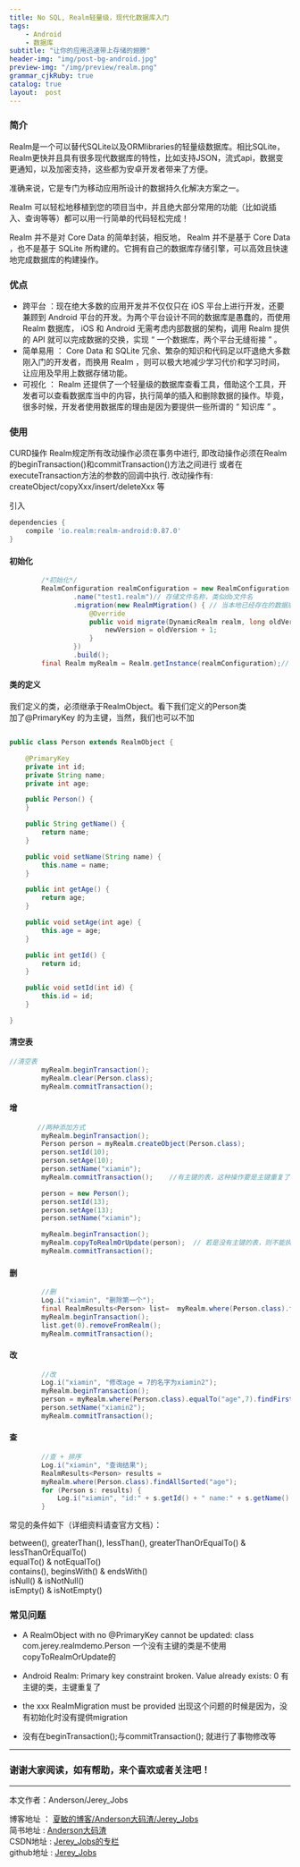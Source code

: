 ```yaml
---
title: No SQL, Realm轻量级，现代化数据库入门
tags:
    - Android
    - 数据库
subtitle: "让你的应用迅速带上存储的翅膀"
header-img: "img/post-bg-android.jpg"
preview-img: "/img/preview/realm.png"
grammar_cjkRuby: true
catalog: true
layout:  post
---
```



### 简介

 Realm是一个可以替代SQLite以及ORMlibraries的轻量级数据库。相比SQLite，Realm更快并且具有很多现代数据库的特性，比如支持JSON，流式api，数据变更通知，以及加密支持，这些都为安卓开发者带来了方便。

准确来说，它是专门为移动应用所设计的数据持久化解决方案之一。

Realm 可以轻松地移植到您的项目当中，并且绝大部分常用的功能（比如说插入、查询等等）都可以用一行简单的代码轻松完成！

Realm 并不是对 Core Data 的简单封装，相反地， Realm 并不是基于 Core Data ，也不是基于 SQLite 所构建的。它拥有自己的数据库存储引擎，可以高效且快速地完成数据库的构建操作。

### 优点

- 跨平台 ：现在绝大多数的应用开发并不仅仅只在 iOS 平台上进行开发，还要兼顾到 Android 平台的开发。为两个平台设计不同的数据库是愚蠢的，而使用 Realm 数据库， iOS 和 Android 无需考虑内部数据的架构，调用 Realm 提供的 API 就可以完成数据的交换，实现 “ 一个数据库，两个平台无缝衔接 ” 。
- 简单易用 ： Core Data 和 SQLite 冗余、繁杂的知识和代码足以吓退绝大多数刚入门的开发者，而换用 Realm ，则可以极大地减少学习代价和学习时间，让应用及早用上数据存储功能。
- 可视化 ： Realm 还提供了一个轻量级的数据库查看工具，借助这个工具，开发者可以查看数据库当中的内容，执行简单的插入和删除数据的操作。毕竟，很多时候，开发者使用数据库的理由是因为要提供一些所谓的 “ 知识库 ” 。

### 使用

CURD操作
Realm规定所有改动操作必须在事务中进行, 即改动操作必须在Realm的beginTransaction()和commitTransaction()方法之间进行 或者在executeTransaction方法的参数的回调中执行. 改动操作有: createObject/copyXxx/insert/deleteXxx 等


引入

``` gradle
dependencies {
    compile 'io.realm:realm-android:0.87.0'
}
```

#### 初始化

``` java
        /*初始化*/
        RealmConfiguration realmConfiguration = new RealmConfiguration.Builder(this)
                .name("test1.realm")// 存储文件名称，类似db文件名
                .migration(new RealmMigration() { // 当本地已经存在的数据版本跟当前运行的不一致会调用此方法
                    @Override
                    public void migrate(DynamicRealm realm, long oldVersion, long newVersion) {
                        newVersion = oldVersion + 1;
                    }
                })
                .build();
        final Realm myRealm = Realm.getInstance(realmConfiguration);// 设置配置
```

#### 类的定义

我们定义的类，必须继承于RealmObject。看下我们定义的Person类<br>
加了@PrimaryKey 的为主键，当然，我们也可以不加

``` java

public class Person extends RealmObject {

    @PrimaryKey               
    private int id;
    private String name;
    private int age;

    public Person() {
    }

    public String getName() {
        return name;
    }

    public void setName(String name) {
        this.name = name;
    }

    public int getAge() {
        return age;
    }

    public void setAge(int age) {
        this.age = age;
    }

    public int getId() {
        return id;
    }

    public void setId(int id) {
        this.id = id;
    }

}
```

#### 清空表

``` java
//清空表
        myRealm.beginTransaction();
        myRealm.clear(Person.class);
        myRealm.commitTransaction();
```

#### 增

``` java
       //两种添加方式
        myRealm.beginTransaction();
        Person person = myRealm.createObject(Person.class);
        person.setId(10);
        person.setAge(10);
        person.setName("xiamin");
        myRealm.commitTransaction();    //有主键的表，这种操作要是主键重复了可是会报异常的

        person = new Person();
        person.setId(13);
        person.setAge(13);
        person.setName("xiamin");

        myRealm.beginTransaction();
        myRealm.copyToRealmOrUpdate(person);  // 若是没有主键的表，则不能执行该操作哦 通过主键查询它的对象，如果查询到了，则更新它，否则新建一个对象来代替。
        myRealm.commitTransaction();
```

#### 删

``` java
        //删
        Log.i("xiamin", "删除第一个");
        final RealmResults<Person> list=  myRealm.where(Person.class).findAll();
        myRealm.beginTransaction();
        list.get(0).removeFromRealm();
        myRealm.commitTransaction();
```



#### 改

``` java
        //改
        Log.i("xiamin", "修改age = 7的名字为xiamin2");
        myRealm.beginTransaction();
        person = myRealm.where(Person.class).equalTo("age",7).findFirst();
        person.setName("xiamin2");
        myRealm.commitTransaction();

```



#### 查

``` java
        //查 + 排序
        Log.i("xiamin", "查询结果");
        RealmResults<Person> results =
        myRealm.where(Person.class).findAllSorted("age");
        for (Person s: results) {
            Log.i("xiamin", "id:" + s.getId() + " name:" + s.getName() + " age:" + s.getAge());
        }
```

常见的条件如下（详细资料请查官方文档）：

between(), greaterThan(), lessThan(), greaterThanOrEqualTo() & lessThanOrEqualTo()<br>
equalTo() & notEqualTo() <br>
contains(), beginsWith() & endsWith() <br>
isNull() & isNotNull() <br>
isEmpty() & isNotEmpty()


### 常见问题

-  A RealmObject with no @PrimaryKey cannot be updated: class com.jerey.realmdemo.Person
一个没有主键的类是不使用copyToRealmOrUpdate的

-  Android Realm: Primary key constraint broken. Value already exists: 0
有主键的类，主键重复了

-  the xxx RealmMigration must be provided
出现这个问题的时候是因为，没有初始化时没有提供migration

- 没有在beginTransaction();与commitTransaction(); 就进行了事物修改等



 ----------

### 谢谢大家阅读，如有帮助，来个喜欢或者关注吧！

 ----------
 本文作者：Anderson/Jerey_Jobs

 博客地址   ： [夏敏的博客/Anderson大码渣/Jerey_Jobs][1] <br>
 简书地址   :  [Anderson大码渣][2] <br>
 CSDN地址   :  [Jerey_Jobs的专栏][3] <br>
 github地址 :  [Jerey_Jobs][4]



  [1]: http://jerey.cn/
  [2]: http://www.jianshu.com/users/016a5ba708a0/latest_articles
  [3]: http://blog.csdn.net/jerey_jobs
  [4]: https://github.com/Jerey-Jobs
